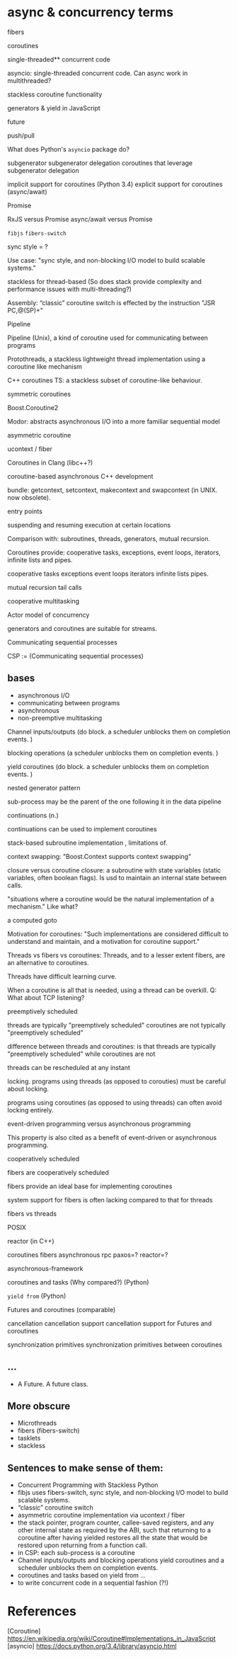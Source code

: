 # async & concurrency terms
fibers

coroutines

single-threaded** concurrent code

asyncio: single-threaded concurrent code. Can async work in multithreaded?

stackless coroutine functionality

generators & yield in JavaScript

future

push/pull

What does Python's `asyncio` package do?

subgenerator
subgenerator delegation
coroutines that leverage subgenerator delegation

implicit support for coroutines (Python 3.4)
explicit support for coroutines (async/await)

Promise

RxJS versus Promise
async/await versus Promise

`fibjs`
`fibers-switch`

sync style = ?



Use case: "sync style, and non-blocking I/O model to build scalable systems."

stackless for thread-based (So does stack provide complexity and performance issues with multi-threading?)

Assembly: “classic” coroutine switch is effected by the instruction "JSR PC,@(SP)+"

Pipeline

Pipeline (Unix), a kind of coroutine used for communicating between programs

Protothreads, a stackless lightweight thread implementation using a coroutine like mechanism

C++ coroutines TS: a stackless subset of coroutine-like behaviour.

symmetric coroutines

Boost.Coroutine2

Modor: abstracts asynchronous I/O into a more familiar sequential model

asymmetric coroutine 

ucontext / fiber

Coroutines in Clang  (libc++?)

coroutine-based asynchronous C++ development

bundle: getcontext, setcontext, makecontext and swapcontext  (in UNIX. now obsolete).

entry points

suspending and resuming execution at certain locations

Comparison with: subroutines, threads, generators, mutual recursion.

Coroutines provide: cooperative tasks, exceptions, event loops, iterators, infinite lists and pipes. 

cooperative tasks
exceptions
event loops
iterators
infinite lists
pipes. 

mutual recursion
tail calls

cooperative multitasking

Actor model of concurrency

generators and coroutines are suitable for streams.

Communicating sequential processes 

CSP := (Communicating sequential processes)
## bases
* asynchronous I/O
* communicating between programs
* asynchronous
* non-preemptive multitasking

Channel inputs/outputs (do block. a scheduler unblocks them on completion events. )

blocking operations (a scheduler unblocks them on completion events. )

yield coroutines (do block. a scheduler unblocks them on completion events. )

nested generator pattern

sub-process may be the parent of the one following it in the data pipeline 

continuations (n.)

continuations can be used to implement coroutines

stack-based subroutine implementation , limitations of.

context swapping: "Boost.Context supports context swapping"

closure  versus coroutine
closure: a subroutine with state variables (static variables, often boolean flags). Is usd to maintain an internal state between calls.

"situations where a coroutine would be the natural implementation of a mechanism." Like what?

a computed goto

Motivation for coroutines:  "Such implementations are considered difficult to understand and maintain, and a motivation for coroutine support."

Threads vs fibers vs coroutines: Threads, and to a lesser extent fibers, are an alternative to coroutines.

Threads have difficult learning curve.

When a coroutine is all that is needed, using a thread can be overkill. 
Q: What about TCP listening?

preemptively scheduled

threads are typically "preemptively scheduled"
coroutines are not typically "preemptively scheduled"

difference between threads and coroutines: is that threads are typically "preemptively scheduled" while coroutines are not

threads can be rescheduled at any instant 

locking.
programs using threads (as opposed to corouties) must be careful about locking.

programs using coroutines (as opposed to using threads) can often avoid locking entirely.

event-driven programming versus asynchronous programming

This property is also cited as a benefit of event-driven or asynchronous programming.

cooperatively scheduled

fibers are cooperatively scheduled

fibers provide an ideal base for implementing coroutines

system support for fibers is often lacking compared to that for threads

fibers vs threads

POSIX

reactor (in C++)

coroutines
fibers
asynchronous
rpc
paxos=?
reactor=?

asynchronous-framework

coroutines and tasks (Why compared?)  (Python)

`yield from` (Python)


Futures and coroutines (comparable)


cancellation
cancellation support
cancellation support for Futures and coroutines

synchronization primitives
synchronization primitives between coroutines


## ...
* A Future. A future class.


## More obscure
* Microthreads
* fibers (fibers-switch)
* tasklets
* stackless

## Sentences to make sense of them:
* Concurrent Programming with Stackless Python
* fibjs uses fibers-switch, sync style, and non-blocking I/O model to build scalable systems.
* “classic” coroutine switch
* asymmetric coroutine implementation via ucontext / fiber
* the stack pointer, program counter, callee-saved registers, and any other internal state as required by the ABI, such that returning to a coroutine after having yielded restores all the state that would be restored upon returning from a function call. 
* in CSP: each sub-process is a coroutine
* Channel inputs/outputs and blocking operations yield coroutines and a scheduler unblocks them on completion events. 
* coroutines and tasks based on yield from ...
* to write concurrent code in a sequential fashion (?!)

# References
[Coroutine] https://en.wikipedia.org/wiki/Coroutine#Implementations_in_JavaScript
[asyncio] https://docs.python.org/3.4/library/asyncio.html


